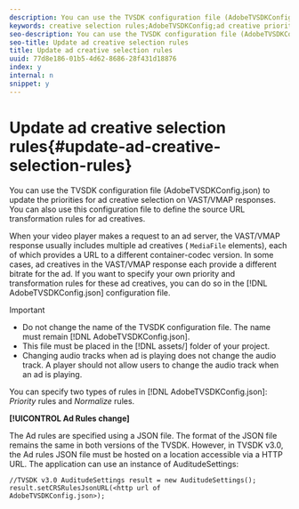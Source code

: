 ```yaml
---
description: You can use the TVSDK configuration file (AdobeTVSDKConfig.json) to update the priorities for ad creative selection on VAST/VMAP responses. You can also use this configuration file to define the source URL transformation rules for ad creatives.
keywords: creative selection rules;AdobeTVSDKConfig;ad creative priorities;transformation rules
seo-description: You can use the TVSDK configuration file (AdobeTVSDKConfig.json) to update the priorities for ad creative selection on VAST/VMAP responses. You can also use this configuration file to define the source URL transformation rules for ad creatives.
seo-title: Update ad creative selection rules
title: Update ad creative selection rules
uuid: 77d8e186-01b5-4d62-8686-28f431d18876
index: y
internal: n
snippet: y
---
```


# Update ad creative selection rules{#update-ad-creative-selection-rules}

You can use the TVSDK configuration file (AdobeTVSDKConfig.json) to update the priorities for ad creative selection on VAST/VMAP responses. You can also use this configuration file to define the source URL transformation rules for ad creatives.

When your video player makes a request to an ad server, the VAST/VMAP response usually includes multiple ad creatives ( `MediaFile` elements), each of which provides a URL to a different container-codec version. In some cases, ad creatives in the VAST/VMAP response each provide a different bitrate for the ad. If you want to specify your own priority and transformation rules for these ad creatives, you can do so in the [!DNL AdobeTVSDKConfig.json] configuration file.

>[!IMPORTANT]
>
>* Do not change the name of the TVSDK configuration file. The name must remain [!DNL AdobeTVSDKConfig.json]. 
>* This file must be placed in the [!DNL assets/] folder of your project. 
>* Changing audio tracks when ad is playing does not change the audio track. A player should not allow users to change the audio track when an ad is playing. 
>

You can specify two types of rules in [!DNL AdobeTVSDKConfig.json]: *Priority* rules and *Normalize* rules.

**[!UICONTROL Ad Rules change]**

<a id="section_EDCE7C94156D4A47AA2FBAE9BE0390CE"></a>

The Ad rules are specified using a JSON file. The format of the JSON file remains the same in both versions of the TVSDK. However, in TVSDK v3.0, the Ad rules JSON file must be hosted on a location accessible via a HTTP URL. The application can use an instance of AuditudeSettings:

```
//TVSDK v3.0 AuditudeSettings result = new AuditudeSettings(); 
result.setCRSRulesJsonURL(<http url of 
AdobeTVSDKConfig.json>);  

```

